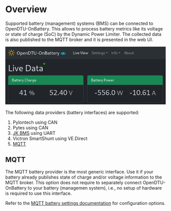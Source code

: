 # Overview

Supported battery (management) systems (BMS) can be connected to
OpenDTU-OnBattery. This allows to process battery metrics like its voltage or
state of charge (SoC) by the Dynamic Power Limiter. The collected data is also
published to the MQTT broker and it is presented in the web UI.

![Battery Totals](../assets/images/hardware/battery_totals_live_view.png)

The following data providers (battery interfaces) are supported:

1. Pylontech using CAN
2. Pytes using CAN
3. [JK BMS](jkbms/index.md) using UART
4. Victron SmartShunt using VE.Direct
5. [MQTT](#mqtt)

## MQTT

The MQTT battery provider is the most generic interface. Use it if your battery already
publishes state of charge and/or voltage information to the MQTT broker. This option does
not require to separately connect OpenDTU-OnBattery to your battery (managemen
system), i.e., no setup of hardware is required to use this interface.

Refer to the [MQTT battery settings
documentation](../firmware/configuration/battery_settings_mqtt.md) for
configuration options.
